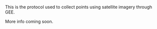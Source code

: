This is the protocol used to collect points using satellite imagery through GEE.

More info coming soon.
